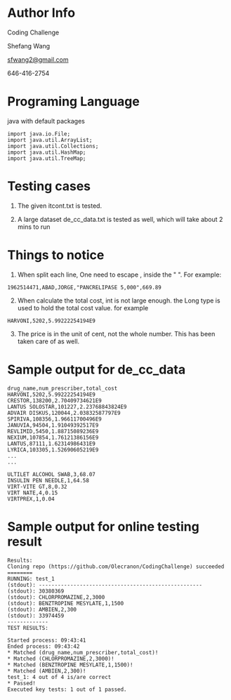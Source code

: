# Author Info
Coding Challenge

Shefang Wang

sfwang2@gmail.com

646-416-2754

# Programing Language
java with default packages
```
import java.io.File;
import java.util.ArrayList;
import java.util.Collections;
import java.util.HashMap;
import java.util.TreeMap;
```

# Testing cases
1. The given itcont.txt is tested. 

2. A large dataset de_cc_data.txt is tested as well, which will take about 2 mins to run

# Things to notice
1. When split each line, One need to escape , inside the " ". For example: 
```
1962514471,ABAD,JORGE,"PANCRELIPASE 5,000",669.89
``` 
2. When calculate the total cost, int is not large enough. the Long type is used to hold the total cost value. for example
```
HARVONI,5202,5.99222254194E9
```
3. The price is in the unit of cent, not the whole number. This has been taken care of as well.

# Sample output for de_cc_data
```
drug_name,num_prescriber,total_cost
HARVONI,5202,5.99222254194E9
CRESTOR,138200,2.70409734621E9
LANTUS SOLOSTAR,101227,2.23768843824E9
ADVAIR DISKUS,120044,2.03832587797E9
SPIRIVA,108356,1.96611700496E9
JANUVIA,94504,1.91049392517E9
REVLIMID,5450,1.88715089236E9
NEXIUM,107854,1.76121386156E9
LANTUS,87111,1.62314986431E9
LYRICA,103305,1.52690605219E9
...
...

ULTILET ALCOHOL SWAB,3,68.07
INSULIN PEN NEEDLE,1,64.58
VIRT-VITE GT,8,0.32
VIRT NATE,4,0.15
VIRTPREX,1,0.04
```

# Sample output for online testing result
```
Results:
Cloning repo (https://github.com/Olecranon/CodingChallenge) succeeded
========
RUNNING: test_1
(stdout): ----------------------------------------------------
(stdout): 30380369
(stdout): CHLORPROMAZINE,2,3000
(stdout): BENZTROPINE MESYLATE,1,1500
(stdout): AMBIEN,2,300
(stdout): 33974459
-------------
TEST RESULTS:

Started process: 09:43:41
Ended process: 09:43:42
* Matched (drug_name,num_prescriber,total_cost)!
* Matched (CHLORPROMAZINE,2,3000)!
* Matched (BENZTROPINE MESYLATE,1,1500)!
* Matched (AMBIEN,2,300)!
test_1: 4 out of 4 is/are correct
* Passed!
Executed key tests: 1 out of 1 passed.
```
